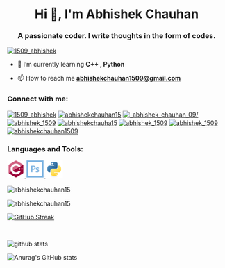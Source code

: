 <h1 align="center">Hi 👋, I'm Abhishek Chauhan</h1>
<h3 align="center">A passionate coder.
I write thoughts in the form of codes. </h3>

<p align="left"> <a href="https://twitter.com/1509_abhishek" target="blank"><img src="https://img.shields.io/twitter/follow/1509_abhishek?logo=twitter&style=for-the-badge" alt="1509_abhishek" /></a> </p>

- 🌱 I’m currently learning **C++ , Python**

- 📫 How to reach me **abhishekchauhan1509@gmail.com**

<h3 align="left">Connect with me:</h3>
<p align="left">
<a href="https://twitter.com/1509_abhishek" target="blank"><img align="center" src="https://cdn.jsdelivr.net/npm/simple-icons@3.0.1/icons/twitter.svg" alt="1509_abhishek" height="30" width="40" /></a>
<a href="https://linkedin.com/in/abhishekchauhan15" target="blank"><img align="center" src="https://cdn.jsdelivr.net/npm/simple-icons@3.0.1/icons/linkedin.svg" alt="abhishekchauhan15" height="30" width="40" /></a>
<a href="https://instagram.com/_abhishek_chauhan_09/" target="blank"><img align="center" src="https://cdn.jsdelivr.net/npm/simple-icons@3.0.1/icons/instagram.svg" alt="_abhishek_chauhan_09/" height="30" width="40" /></a>
<a href="https://www.codechef.com/users/abhishek_1509" target="blank"><img align="center" src="https://cdn.jsdelivr.net/npm/simple-icons@3.1.0/icons/codechef.svg" alt="abhishek_1509" height="30" width="40" /></a>
<a href="https://www.hackerrank.com/abhishekchauha15" target="blank"><img align="center" src="https://cdn.jsdelivr.net/npm/simple-icons@3.0.1/icons/hackerrank.svg" alt="abhishekchauha15" height="30" width="40" /></a>
<a href="https://codeforces.com/profile/abhishek_1509" target="blank"><img align="center" src="https://cdn.jsdelivr.net/npm/simple-icons@3.0.1/icons/codeforces.svg" alt="abhishek_1509" height="30" width="40" /></a>
<a href="https://www.leetcode.com/abhishek_1509" target="blank"><img align="center" src="https://cdn.jsdelivr.net/npm/simple-icons@3.0.1/icons/leetcode.svg" alt="abhishek_1509" height="30" width="40" /></a>
<a href="https://auth.geeksforgeeks.org/user/abhishekchauhan1509" target="blank"><img align="center" src="https://cdn.jsdelivr.net/npm/simple-icons@3.0.1/icons/geeksforgeeks.svg" alt="abhishekchauhan1509" height="30" width="40" /></a>
</p>

<h3 align="left">Languages and Tools:</h3>
<p align="left"> <a href="https://www.w3schools.com/cpp/" target="_blank"> <img src="https://raw.githubusercontent.com/devicons/devicon/master/icons/cplusplus/cplusplus-original.svg" alt="cplusplus" width="40" height="40"/> </a> <a href="https://www.photoshop.com/en" target="_blank"> <img src="https://raw.githubusercontent.com/devicons/devicon/master/icons/photoshop/photoshop-line.svg" alt="photoshop" width="40" height="40"/> </a> <a href="https://www.python.org" target="_blank"> <img src="https://raw.githubusercontent.com/devicons/devicon/master/icons/python/python-original.svg" alt="python" width="40" height="40"/> </a> </p>

<p><img align="center" src="https://github-readme-stats.vercel.app/api/top-langs?username=abhishekchauhan15&show_icons=true&locale=en&layout=compact" alt="abhishekchauhan15" /></p>

<p><img align="center" src="https://github-readme-streak-stats.herokuapp.com/?user=abhishekchauhan15&" alt="abhishekchauhan15" /></p>





[![GitHub Streak](http://github-readme-streak-stats.herokuapp.com?user=abhishekchauhan15&theme=nightowl&currStreakLabel=DDA523)](https://git.io/streak-stats)

 <br>

![github stats](https://github-readme-stats.vercel.app/api?username=sabhishekchauhan15&show_icons=true&count_private=true&theme=tokyonight)


![Anurag's GitHub stats](https://github-readme-stats.vercel.app/api?username=abhishekchauhan15&show_icons=true)

